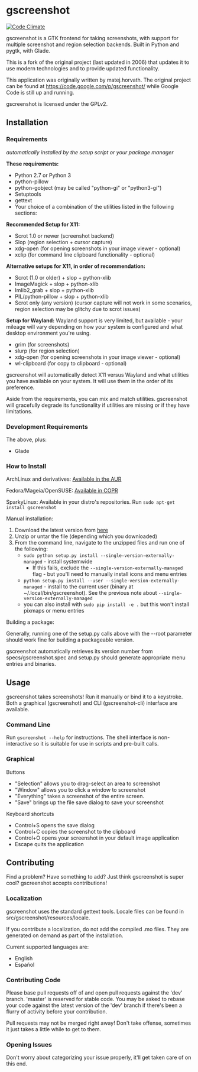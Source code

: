# gscreenshot

[![Code Climate](https://codeclimate.com/github/thenaterhood/gscreenshot/badges/gpa.svg)](https://codeclimate.com/github/thenaterhood/gscreenshot)


gscreenshot is a GTK frontend for taking screenshots, with support for multiple
screenshot and region selection backends. Built in Python and pygtk, with Glade.

This is a fork of the original project (last updated in 2006) that updates it
to use modern technologies and to provide updated functionality.

This application was originally written by matej.horvath. The original project
can be found at https://code.google.com/p/gscreenshot/ while Google Code is
still up and running.

gscreenshot is licensed under the GPLv2.

## Installation

### Requirements
_automatically installed by the setup script or your package manager_

**These requirements:**
* Python 2.7 or Python 3
* python-pillow
* python-gobject (may be called "python-gi" or "python3-gi")
* Setuptools
* gettext
* Your choice of a combination of the utilities listed in the following sections:

**Recommended Setup for X11:**
* Scrot 1.0 or newer (screenshot backend)
* Slop (region selection + cursor capture)
* xdg-open (for opening screenshots in your image viewer - optional)
* xclip (for command line clipboard functionality - optional)

**Alternative setups for X11, in order of recommendation:**
* Scrot (1.0 or older) + slop + python-xlib
* ImageMagick + slop + python-xlib
* Imlib2_grab + slop + python-xlib
* PIL/python-pillow + slop + python-xlib
* Scrot only (any version) (cursor capture will not work in some scenarios, region selection may be glitchy due to scrot issues)

**Setup for Wayland:**
Wayland support is very limited, but available - your mileage will vary depending on
how your system is configured and what desktop environment you're using.
* grim (for screenshots)
* slurp (for region selection)
* xdg-open (for opening screenshots in your image viewer - optional)
* wl-clipboard (for copy to clipboard - optional)

gscreenshot will automatically detect X11 versus Wayland and what utilities you have
available on your system. It will use them in the order of its preference.

Aside from the requirements, you can mix and match utilities. gscreenshot will gracefully degrade
its functionality if utilities are missing or if they have limitations.

### Development Requirements
The above, plus:
* Glade

### How to Install
ArchLinux and derivatives:
[Available in the AUR](https://aur.archlinux.org/packages/gscreenshot/)

Fedora/Mageia/OpenSUSE:
[Available in COPR](https://copr.fedorainfracloud.org/coprs/thenaterhood/gscreenshot/)

SparkyLinux:
Available in your distro's repositories. Run `sudo apt-get install gscreenshot`

Manual installation:

1. Download the latest version from [here](https://github.com/thenaterhood/gscreenshot/releases/latest)
2. Unzip or untar the file (depending which you downloaded)
3. From the command line, navigate to the unzipped files and run one of the following:
   - `sudo python setup.py install --single-version-externally-managed` - install systemwide
     - If this fails, exclude the `--single-version-externally-managed` flag -
       but you'll need to manually install icons and menu entries
   - `python setup.py install --user --single-version-externally-managed` - install to the current user
     (binary at ~/.local/bin/gscreenshot). See the previous note about `--single-version-externally-managed`
   - you can also install with `sudo pip install -e .` but this won't install pixmaps or menu entries

Building a package:

Generally, running one of the setup.py calls above with the --root parameter
should work fine for building a packageable version.

gscreenshot automatically retrieves its version number from specs/gscreenshot.spec
and setup.py should generate appropriate menu entries and binaries.

## Usage
gscreenshot takes screenshots! Run it manually or bind it to a keystroke.
Both a graphical (gscreenshot) and CLI (gscreenshot-cli) interface are available.

### Command Line
Run `gscreenshot --help` for instructions. The shell interface is
non-interactive so it is suitable for use in scripts and pre-built
calls.

### Graphical

Buttons

* "Selection" allows you to drag-select an area to screenshot
* "Window" allows you to click a window to screenshot
* "Everything" takes a screenshot of the entire screen.
* "Save" brings up the file save dialog to save your screenshot

Keyboard shortcuts

* Control+S opens the save dialog
* Control+C copies the screenshot to the clipboard
* Control+O opens your screenshot in your default image application
* Escape quits the application

## Contributing
Find a problem? Have something to add? Just think gscreenshot is super
cool? gscreenshot accepts contributions!

### Localization
gscreenshot uses the standard gettext tools. Locale files can be found in
src/gscreenshot/resources/locale.

If you contribute a localization, do not add the compiled .mo files. They
are generated on demand as part of the installation.

Current supported languages are:
* English
* Español

### Contributing Code
Please base pull requests off of and open pull requests against the
'dev' branch. 'master' is reserved for stable code. You may be asked to
rebase your code against the latest version of the 'dev' branch if
there's been a flurry of activity before your contribution.

Pull requests may not be merged right away! Don't take offense,
sometimes it just takes a little while to get to them.

### Opening Issues
Don't worry about categorizing your issue properly, it'll get taken
care of on this end.


